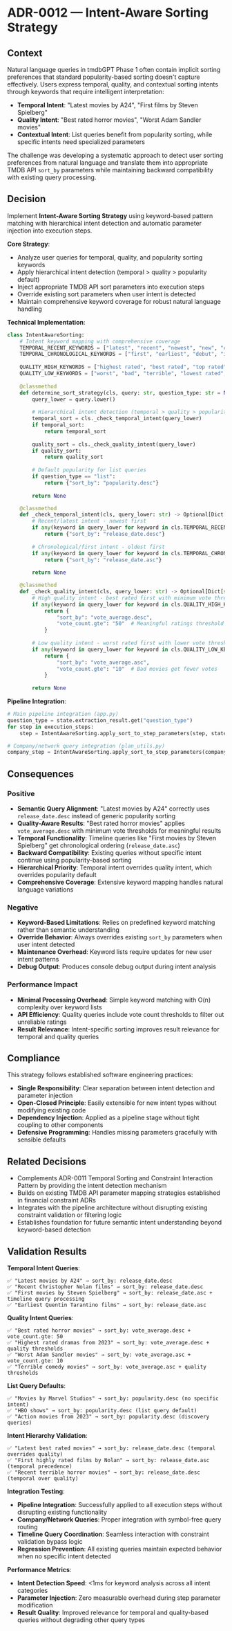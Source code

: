 # ADR-0012 — Intent-Aware Sorting Strategy

## Context

Natural language queries in tmdbGPT Phase 1 often contain implicit sorting preferences that standard popularity-based sorting doesn't capture effectively. Users express temporal, quality, and contextual sorting intents through keywords that require intelligent interpretation:

- **Temporal Intent**: "Latest movies by A24", "First films by Steven Spielberg"
- **Quality Intent**: "Best rated horror movies", "Worst Adam Sandler movies" 
- **Contextual Intent**: List queries benefit from popularity sorting, while specific intents need specialized parameters

The challenge was developing a systematic approach to detect user sorting preferences from natural language and translate them into appropriate TMDB API `sort_by` parameters while maintaining backward compatibility with existing query processing.

## Decision

Implement **Intent-Aware Sorting Strategy** using keyword-based pattern matching with hierarchical intent detection and automatic parameter injection into execution steps.

**Core Strategy**:
- Analyze user queries for temporal, quality, and popularity sorting keywords
- Apply hierarchical intent detection (temporal > quality > popularity default)
- Inject appropriate TMDB API sort parameters into execution steps
- Override existing sort parameters when user intent is detected
- Maintain comprehensive keyword coverage for robust natural language handling

**Technical Implementation**:

```python
class IntentAwareSorting:
    # Intent keyword mapping with comprehensive coverage
    TEMPORAL_RECENT_KEYWORDS = ["latest", "recent", "newest", "new", "current", "most recent"]
    TEMPORAL_CHRONOLOGICAL_KEYWORDS = ["first", "earliest", "debut", "initial", "original", "chronological"]
    
    QUALITY_HIGH_KEYWORDS = ["highest rated", "best rated", "top rated", "highly rated", "best reviewed", "greatest"]
    QUALITY_LOW_KEYWORDS = ["worst", "bad", "terrible", "lowest rated", "poorly rated", "awful", "horrible"]
    
    @classmethod
    def determine_sort_strategy(cls, query: str, question_type: str = None) -> Optional[Dict[str, str]]:
        query_lower = query.lower()
        
        # Hierarchical intent detection (temporal > quality > popularity)
        temporal_sort = cls._check_temporal_intent(query_lower)
        if temporal_sort:
            return temporal_sort
            
        quality_sort = cls._check_quality_intent(query_lower)  
        if quality_sort:
            return quality_sort
            
        # Default popularity for list queries
        if question_type == "list":
            return {"sort_by": "popularity.desc"}
            
        return None

    @classmethod
    def _check_temporal_intent(cls, query_lower: str) -> Optional[Dict[str, str]]:
        # Recent/latest intent - newest first
        if any(keyword in query_lower for keyword in cls.TEMPORAL_RECENT_KEYWORDS):
            return {"sort_by": "release_date.desc"}
            
        # Chronological/first intent - oldest first
        if any(keyword in query_lower for keyword in cls.TEMPORAL_CHRONOLOGICAL_KEYWORDS):
            return {"sort_by": "release_date.asc"}
            
        return None

    @classmethod
    def _check_quality_intent(cls, query_lower: str) -> Optional[Dict[str, str]]:
        # High quality intent - best rated first with minimum vote threshold
        if any(keyword in query_lower for keyword in cls.QUALITY_HIGH_KEYWORDS):
            return {
                "sort_by": "vote_average.desc",
                "vote_count.gte": "50"  # Meaningful ratings threshold
            }
            
        # Low quality intent - worst rated first with lower vote threshold  
        if any(keyword in query_lower for keyword in cls.QUALITY_LOW_KEYWORDS):
            return {
                "sort_by": "vote_average.asc",
                "vote_count.gte": "10"  # Bad movies get fewer votes
            }
            
        return None
```

**Pipeline Integration**:
```python
# Main pipeline integration (app.py)
question_type = state.extraction_result.get("question_type")
for step in execution_steps:
    step = IntentAwareSorting.apply_sort_to_step_parameters(step, state.input, question_type)

# Company/network query integration (plan_utils.py) 
company_step = IntentAwareSorting.apply_sort_to_step_parameters(company_step, state.input, question_type)
```

## Consequences

### Positive
- **Semantic Query Alignment**: "Latest movies by A24" correctly uses `release_date.desc` instead of generic popularity sorting
- **Quality-Aware Results**: "Best rated horror movies" applies `vote_average.desc` with minimum vote thresholds for meaningful results
- **Temporal Functionality**: Timeline queries like "First movies by Steven Spielberg" get chronological ordering (`release_date.asc`)
- **Backward Compatibility**: Existing queries without specific intent continue using popularity-based sorting
- **Hierarchical Priority**: Temporal intent overrides quality intent, which overrides popularity default
- **Comprehensive Coverage**: Extensive keyword mapping handles natural language variations

### Negative
- **Keyword-Based Limitations**: Relies on predefined keyword matching rather than semantic understanding
- **Override Behavior**: Always overrides existing `sort_by` parameters when user intent detected
- **Maintenance Overhead**: Keyword lists require updates for new user intent patterns
- **Debug Output**: Produces console debug output during intent analysis

### Performance Impact
- **Minimal Processing Overhead**: Simple keyword matching with O(n) complexity over keyword lists
- **API Efficiency**: Quality queries include vote count thresholds to filter out unreliable ratings
- **Result Relevance**: Intent-specific sorting improves result relevance for temporal and quality queries

## Compliance

This strategy follows established software engineering practices:
- **Single Responsibility**: Clear separation between intent detection and parameter injection
- **Open-Closed Principle**: Easily extensible for new intent types without modifying existing code
- **Dependency Injection**: Applied as a pipeline stage without tight coupling to other components
- **Defensive Programming**: Handles missing parameters gracefully with sensible defaults

## Related Decisions

- Complements ADR-0011 Temporal Sorting and Constraint Interaction Pattern by providing the intent detection mechanism
- Builds on existing TMDB API parameter mapping strategies established in financial constraint ADRs
- Integrates with the pipeline architecture without disrupting existing constraint validation or filtering logic
- Establishes foundation for future semantic intent understanding beyond keyword-based detection

## Validation Results

**Temporal Intent Queries**:
```
✅ "Latest movies by A24" → sort_by: release_date.desc
✅ "Recent Christopher Nolan films" → sort_by: release_date.desc
✅ "First movies by Steven Spielberg" → sort_by: release_date.asc + timeline query processing
✅ "Earliest Quentin Tarantino films" → sort_by: release_date.asc
```

**Quality Intent Queries**:
```
✅ "Best rated horror movies" → sort_by: vote_average.desc + vote_count.gte: 50
✅ "Highest rated dramas from 2023" → sort_by: vote_average.desc + quality thresholds
✅ "Worst Adam Sandler movies" → sort_by: vote_average.asc + vote_count.gte: 10
✅ "Terrible comedy movies" → sort_by: vote_average.asc + quality thresholds
```

**List Query Defaults**:
```
✅ "Movies by Marvel Studios" → sort_by: popularity.desc (no specific intent)
✅ "HBO shows" → sort_by: popularity.desc (list query default)
✅ "Action movies from 2023" → sort_by: popularity.desc (discovery queries)
```

**Intent Hierarchy Validation**:
```
✅ "Latest best rated movies" → sort_by: release_date.desc (temporal overrides quality)
✅ "First highly rated films by Nolan" → sort_by: release_date.asc (temporal precedence)
✅ "Recent terrible horror movies" → sort_by: release_date.desc (temporal over quality)
```

**Integration Testing**:
- **Pipeline Integration**: Successfully applied to all execution steps without disrupting existing functionality
- **Company/Network Queries**: Proper integration with symbol-free query routing
- **Timeline Query Coordination**: Seamless interaction with constraint validation bypass logic
- **Regression Prevention**: All existing queries maintain expected behavior when no specific intent detected

**Performance Metrics**:
- **Intent Detection Speed**: <1ms for keyword analysis across all intent categories
- **Parameter Injection**: Zero measurable overhead during step parameter modification
- **Result Quality**: Improved relevance for temporal and quality-based queries without degrading other query types